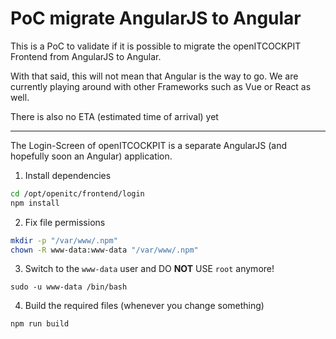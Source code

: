 # PoC migrate AngularJS to Angular

This is a PoC to validate if it is possible to migrate the openITCOCKPIT Frontend from AngularJS to Angular.

With that said, this will not mean that Angular is the way to go.
We are currently playing around with other Frameworks such as Vue or React as well.

There is also no ETA (estimated time of arrival) yet

---

The Login-Screen of openITCOCKPIT is a separate AngularJS (and hopefully soon an Angular) application.

1. Install dependencies

```sh
cd /opt/openitc/frontend/login
npm install
```

2. Fix file permissions

````sh
mkdir -p "/var/www/.npm"
chown -R www-data:www-data "/var/www/.npm"
````

3. Switch to the `www-data` user and DO **NOT** USE `root` anymore!

```
sudo -u www-data /bin/bash
```

4. Build the required files (whenever you change something)

```
npm run build
```



